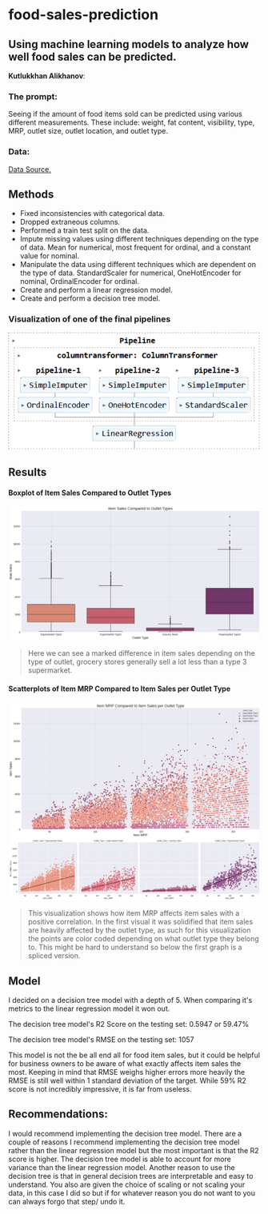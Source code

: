 # food-sales-prediction
## Using machine learning models to analyze how well food sales can be predicted.

**Kutlukkhan Alikhanov**: 

### The prompt:

Seeing if the amount of food items sold can be predicted using various different measurements. These include: weight, fat content, visibility, type, MRP, outlet size, outlet location, and outlet type.


### Data:
[Data Source.](https://datahack.analyticsvidhya.com/contest/practice-problem-big-mart-sales-iii/)


## Methods
- Fixed inconsistencies with categorical data.
- Dropped extraneous columns.
- Performed a train test split on the data.
- Impute missing values using different techniques depending on the type of data. Mean for numerical, most frequent for ordinal, and a constant value for nominal.
- Manipulate the data using different techniques which are dependent on the type of data. StandardScaler for numerical, OneHotEncoder for nominal, OrdinalEncoder for ordinal.
- Create and perform a linear regression model.
- Create and perform a decision tree model.
### Visualization of one of the final pipelines

![pipeline](pipeline_example.PNG)

## Results

#### Boxplot of Item Sales Compared to Outlet Types
![boxplot visualization](boxplot_visualization.png)

> Here we can see a marked difference in item sales depending on the type of outlet, grocery stores generally sell a lot less than a type 3 supermarket.

#### Scatterplots of Item MRP Compared to Item Sales per Outlet Type

![scatterplot visualization](scatterplot_visualization_pt2.png)
![scatterplot_visualization](scatterplot_visualization_pt1.png)

> This visualization shows how item MRP affects item sales with a positive correlation. In the first visual it was solidified that item sales are heavily affected by the outlet type, as such for this visualization the points are color coded depending on what outlet type they belong to. This might be hard to understand so below the first graph is a spliced version.

## Model

I decided on a decision tree model with a depth of 5. When comparing it's metrics to the linear regression model it won out.

The decision tree model's R2 Score on the testing set: 0.5947 or 59.47%

The decision tree model's RMSE on the testing set: 1057

This model is not the be all end all for food item sales, but it could be helpful for business owners to be aware of what exactly affects item sales the most. Keeping in mind that RMSE weighs higher errors more heavily the RMSE is still well within 1 standard deviation of the target. While 59% R2 score is not incredibly impressive, it is far from useless.

## Recommendations:

I would recommend implementing the decision tree model. There are a couple of reasons I recommend implementing the decision tree model rather than the linear regression model but the most important is that the R2 score is higher. The decision tree model is able to account for more variance than the linear regression model. Another reason to use the decision tree is that in general decision trees are interpretable and easy to understand. You also are given the choice of scaling or not scaling your data, in this case I did so but if for whatever reason you do not want to you can always forgo that step/ undo it.
